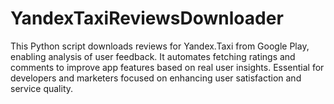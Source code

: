 # YandexTaxiReviewsDownloader
This Python script downloads reviews for Yandex.Taxi from Google Play, enabling analysis of user feedback. It automates fetching ratings and comments to improve app features based on real user insights. Essential for developers and marketers focused on enhancing user satisfaction and service quality.
